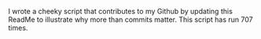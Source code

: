 I wrote a cheeky script that contributes to my Github by updating this ReadMe to illustrate why more than commits matter. This script has run 707 times.